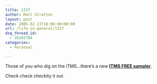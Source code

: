 ```yaml
---
title: 1327
author: Matt Stratton
layout: post
date: 2005-02-11T18:08:00+00:00
url: /life-in-general/1327
dsq_thread_id:
  - 28202784
categories:
  - Personal

---
```

Those of you who dig on the iTMS&#8230;there&#8217;s a new <a href="https://phobos.apple.com/WebObjects/MZStore.woa/wa/viewAlbum?playlistId=39887273" target="_blank"><b>ITMS FREE sampler</b></a>.

Check check checkity it out.